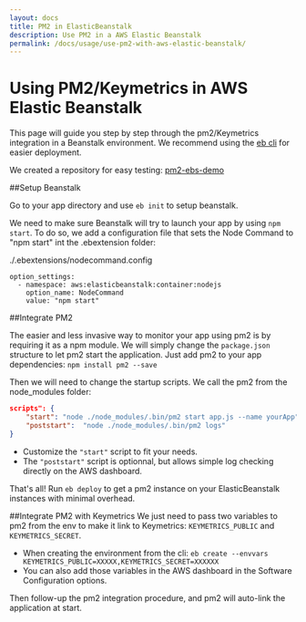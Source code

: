 ```yaml
---
layout: docs
title: PM2 in ElasticBeanstalk
description: Use PM2 in a AWS Elastic Beanstalk
permalink: /docs/usage/use-pm2-with-aws-elastic-beanstalk/
---
```


# Using PM2/Keymetrics in AWS Elastic Beanstalk

This page will guide you step by step through the pm2/Keymetrics integration in a Beanstalk environment. We recommend using the [eb cli](http://docs.aws.amazon.com/elasticbeanstalk/latest/dg/eb-cli3.html) for easier deployment.

We created a repository for easy testing: [pm2-ebs-demo](https://github.com/keymetrics/pm2-ebs-demo)

##Setup Beanstalk

Go to your app directory and use `eb init` to setup beanstalk.

We need to make sure Beanstalk will try to launch your app by using `npm start`. To do so, 
we add a configuration file that sets the Node Command to "npm start" int the .ebextension folder:

./.ebextensions/nodecommand.config

```
option_settings:
  - namespace: aws:elasticbeanstalk:container:nodejs
    option_name: NodeCommand
    value: "npm start"
```

##Integrate PM2

The easier and less invasive way to monitor your app using pm2 is by requiring it as a npm module. We will simply change the `package.json` structure to let pm2 start the application.
Just add pm2 to your app dependencies: 
`npm install pm2 --save`

Then we will need to change the startup scripts. We call the pm2 from the node_modules folder:

```json
scripts": {
    "start": "node ./node_modules/.bin/pm2 start app.js --name yourApp",
	"poststart":  "node ./node_modules/.bin/pm2 logs"
}
```

 * Customize the `"start"` script to fit your needs.
 * The `"poststart"` script is optionnal, but allows simple log checking directly on the AWS dashboard.

That's all! Run `eb deploy` to get a pm2 instance on your ElasticBeanstalk instances with minimal overhead.

##Integrate PM2 with Keymetrics
We just need to pass two variables to pm2 from the env to make it link to Keymetrics: `KEYMETRICS_PUBLIC` and `KEYMETRICS_SECRET`.

* When creating the environment from the cli:
`eb create --envvars KEYMETRICS_PUBLIC=XXXXX,KEYMETRICS_SECRET=XXXXXX
`
* You can also add those variables in the AWS dashboard in the Software Configuration options.

Then follow-up the pm2 integration procedure, and pm2 will auto-link the application at start.

